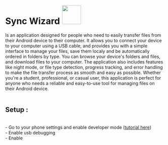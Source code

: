 # Sync Wizard <img src="https://user-images.githubusercontent.com/112857106/223279489-fe3b53ea-9334-417a-a5ca-4cb31b80b375.png" style="width: 60px;">
Is an application designed for people who need to easily transfer files from their Android device to their computer. It allows you to connect your device to your computer
using a USB cable, and provides you with a simple interface to manage your files, save them localy and be automatically ordered in folders by type. You can browse your device's folders and files, and download files to your computer. The application also includes features like night mode, or file type detection, progress tracking, and error handling to make the file transfer process as smooth and easy as possible. Whether you're a student, professional, or casual user, this application is perfect for anyone who needs a reliable and easy-to-use tool for managing files on their Android device.
<br><br>

<h2>Setup : </h2> &ensp; 
<br>- Go to your phone settings and enable developer mode (<a href="https://developer.android.com/studio/debug/dev-options?hl=en">tutorial here</a>)
<br>- Enable usb debugging
<br>- Enable 

